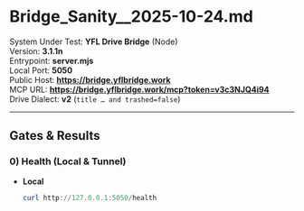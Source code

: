 # Bridge_Sanity__2025-10-24.md

System Under Test: **YFL Drive Bridge** (Node)  
Version: **3.1.1n**  
Entrypoint: **server.mjs**  
Local Port: **5050**  
Public Host: **https://bridge.yflbridge.work**  
MCP URL: **https://bridge.yflbridge.work/mcp?token=v3c3NJQ4i94**  
Drive Dialect: **v2** (`title … and trashed=false`)

---

## Gates & Results

### 0) Health (Local & Tunnel)
- **Local**  
  ```powershell
  curl http://127.0.0.1:5050/health

